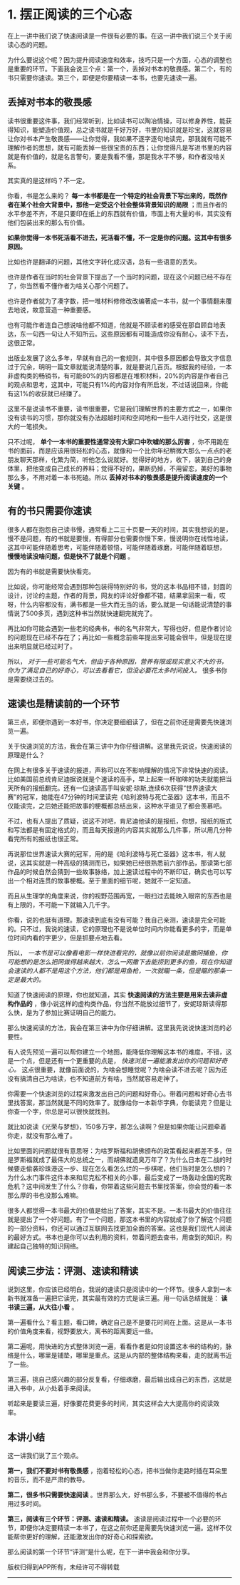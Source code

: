 # 1. 摆正阅读的三个心态

在上一讲中我们说了快速阅读是一件很有必要的事。在这一讲中我们说三个关于阅读心态的问题。

为什么要说这个呢？因为提升阅读速度和效率，技巧只是一个方面，心态的调整也是重要的环节。下面我会说三个点：第一个，丢掉对书本的敬畏感。第二个，有的书只需要你速读。第三个，即便是你要精读一本书，也要先速读一遍。    

## 丢掉对书本的敬畏感

读书很重要这件事，我们经常听到，比如读书可以陶冶情操，可以修身养性，能获得知识，能塑造价值观，总之读书就是千好万好，书里的知识就是珍宝，这就容易让你对书本产生敬畏感——让你觉得，我如果不逐字逐句地读完，那我就有可能不理解作者的思想，就有可能丢掉一些很宝贵的东西；让你觉得凡是写进书里的内容就是有价值的，就是名言警句，要是我看不懂，那是我水平不够，和作者没啥关系。

其实真的是这样吗？不一定。

你看，书是怎么来的？ **每一本书都是在一个特定的社会背景下写出来的，既然作者在某个社会大背景中，那他一定受这个社会整体背景知识的局限** ；而且作者的水平参差不齐，不是只要印在纸上的东西就有价值，市面上有大量的书，其实没有他们包装出来的那么有价值。

 **如果你觉得一本书死活看不进去，死活看不懂，不一定是你的问题。这其中有很多原因。**

比如也许是翻译的问题，其他文字转化成汉语，总有一些语意的丢失。

也许是作者在当时的社会背景下提出了一个当时的问题，现在这个问题已经不存在了，你当然看不懂作者为啥关心那个问题了。

也许是作者就为了凑字数，把一堆材料修修改改编著成一本书，就一个事情翻来覆去地说，故意营造一种重要感。

也有可能作者连自己想说啥他都不知道，他就是不顾读者的感受在那自顾自地表达，东一句西一句让人不知所云。这些原因都有可能造成你没有耐心，读不下去，这很正常。

出版业发展了这么多年，早就有自己的一套规则，其中很多原因都会导致文字信息过于冗余，明明一篇文章就能说清楚的事，就是要说几百页。根据我的经验，一本非虚构类的畅销书，有可能80%的内容都是在堆积材料，20%的内容是作者自己的观点和思考，这其中，可能只有1%的内容对你有所启发，不过话说回来，你能有这1%的收获就已经赚了。

这里不是说读书不重要，读书很重要，它是我们理解世界的主要方式之一，如果你没有读书的习惯，那你就没有办法超越时间和空间地和一些牛人进行社交，这是很大的一笔损失。

只不过呢， **单个一本书的重要性通常没有大家口中吹嘘的那么厉害** ，你不用跪在书的面前，而是应该用很轻松的心态，就像和一个比你年纪稍微大那么一点点的老朋友聊天那样，化繁为简，听他怎么说就好。觉得好的地方，收下，装到自己的身体里，把他变成自己成长的养料；觉得不好的，果断扔掉，不用留恋，美好的事物那么多，不用对着一本书死磕。所以 **丢掉对书本的敬畏感是提升阅读速度的一个关键** 。     

## 有的书只需要你速读

很多人都在抱怨自己读书慢，通常看上二三十页要一天的时间，其实我想说的是，慢不是问题，有的书就是要慢，有得部分也需要你慢下来，慢说明你在线性地读，这其中可能伴随着思考，可能伴随着顿悟，可能伴随着琢磨，可能伴随着联想， **慢慢地读没啥问题，但是快不了就是个问题** 。

因为有的书就是需要快快看完。

比如说，你可能经常会遇到那种包装得特别好的书，觉的这本书品相不错，封面的设计，讨论的主题，作者的背景，网友的评论好像都不错，结果拿回来一看，哎呀，什么内容都没有，满书都是一些大而无当的话，要么就是一句话能说清楚的事情说了500多页，遇到这种书当然就快速翻完就完了。

再比如你可能会遇到一些老的经典书，书的名气非常大，写得也好，但是作者讨论的问题现在已经不存在了；再比如一些概念前些年提出来可能会很牛，但是现在提出来明显就已经过时了。

所以， *对于一些可能名气大，但由于各种原因，营养有限或现实意义不大的书，你为了满足自己的好奇心，可以去看看它，但没必要花太多时间投入。* 很多书你是需要绕过去的。    

## 速读也是精读前的一个环节

第三点，即便你遇到一本好书，你决定要细细读了，但在之前你还是需要先快速浏览一遍。

关于快速浏览的方法，我会在第三讲中为你仔细讲解。这里我先说说，快速阅读的原理是什么？

在网上有很多关于速读的报道，声称可以在不影响理解的情况下非常快速的阅读。比如美国前总统肯尼迪据说就是个速读的高手，早上起来一杯咖啡的功夫就能把当天所有的报纸翻完。还有一位速读高手叫安妮·琼斯,连续6次获得“世界速读大赛”的冠军，她能在47分钟的时间里读完《哈利波特与死亡圣器》这本书，而且不仅能读完，之后她还能把故事的梗概都总结出来，这种水平谁见了都会羡慕吧。

不过，也有人提出了质疑，说这不对吧，肯尼迪他读的是报纸，你想，报纸的版式和写法都是有固定格式的，而且每天报道的内容其实就那么几件事，所以用几分种看完所有的报纸也很正常。

再说那位世界速读大赛的冠军，用的是《哈利波特与死亡圣器》这本书，有人就说，这其实就是一种高级的猜测而已，如果她已经很熟悉前六部作品，那读第七部作品的时候自然会猜到一些故事脉络，加上速读过程中的不断印证，确实也可以写出一个相对连贯的故事梗概。至于里面的细节呢，她就不一定知道。

而且从生理学的角度来说，你的视野范围再宽，一眼扫过去能映入眼帘的东西也是有上限的，不可能一下就输入几千字。

你看，说的也挺有道理。那速读到底有没有可能？我自己亲测，速读是完全可能的。只不过，我说的速读，它的原理也不是说单位时间内你能看更多的字，而是单位时间内看的字更少，但是抓要点地去看。

所以， *一本书是可以像看电影一样快进看完的，就像以前你阅读是撒网捕鱼，你可能想的是怎么把网做得越来越大，怎么一网撒下去能捞到更多的鱼，现在你知道会速读的人都不是用这个方法，他们都是用鱼枪，一次就瞄一条，但是瞄的那条一定是最大的。*

知道了快速阅读的原理，你也就知道，其实 **快速阅读的方法主要是用来去读非虚构作品的** ，像小说这样的虚构类作品，你当然不能放过细节了，安妮琼斯读得那么快，是为了参加比赛证明自己的能力。

那么快速阅读的方法，我会在第三讲中为你仔细讲解。这里我先说说快速浏览的必要性。

有人说先预览一遍可以帮你建立一个地图，能降低你理解这本书的难度。不错，这是一个点，但是还有一个更重要的点是， *快速浏览一遍能激发出你的问题和好奇心。* 这点很重要，就像前面说的，为啥会想睡觉呢？为啥会读不进去呢？因为还没有搞清自己为啥读，也不知道前方有啥，当然就容易走神了。

你需要一个快速浏览的过程来激发出自己的问题和好奇心。带着问题和好奇心去书里找答案，那当然就是不同的效率了。就像给你一本新华字典，你能读完？但是让你查一个字，你总是可以很快就找到。

就比如说读《光荣与梦想》，150多万字，那怎么读啊？但是如果你能让问题牵着你走，就没有那么难了。

比如里面的问题就很有意思呀：为啥罗斯福和胡佛颁布的政策看起来都差不多，但是罗斯福就成了最伟大的总统之一，而胡佛就遗臭万年了？为什么日本在二战的时候要走偷袭珍珠港这一步、现在怎么看怎么烂的一步棋呢，他们当时是怎么想的？为什么水门事件这件本来和尼克松不相关的小事，最后变成了一场轰动全国的宪政危机？这中间发生了什么？你看，你带着这些问题去书里找答案，你会觉的看一本那么厚的书也没那么难嘛。

很多人都觉得一本书最大的价值是给出了答案，其实不是。一本书最大的价值往往就是提出了一个好问题。有了一个问题，那这本书里的内容就成了你了解这个问题的一部分资料，你还可以通过互联网去找更加全面的答案。这也是我们现代人阅读的最好方式。书本也是你可以去利用的资料，带着问题去查书，用查到的知识，构建起自己独特的知识网络。    

## 阅读三步法：评测、速读和精读

说到这里，你应该已经明白，我说的速读只是阅读中的一个环节。很多人拿到一本新书就准备一遍把它读完，其实最有效的方式是读三遍。用一句话总结就是： **读书读三遍，从大往小看** 。

第一遍看什么？看主题，看口碑，确定自己是不是要花时间在上面。这是从一本书的价值角度来看，视野要放大，离书的距离要远一些。

第二遍呢，用快进的方式整体浏览一遍，看看作者是如何设置这本书的结构的，脉络是什么，哪里是铺垫，哪里是重点。这是从内部的整体结构来看，走的就离书近了一些。

第三遍，挑自己感兴趣的部分反复看，仔细琢磨，最后输出成自己的东西，这就是进入书中，从小处着手来阅读。

听起来是要读三遍，好像要花费更多的时间，其实这样会大大提高你的阅读效率。 

## 本讲小结

这一讲我们说了三个观点。

 **第一，我们不要对书有敬畏感** ，抱着轻松的心态，把书当做你走路时插在耳朵里的音乐，而不是严肃的教导。

 **第二，很多书只需要快速阅读** 。世界那么大，好书那么多，不要被不值得的书占用过多时间。

 **第三，阅读有三个环节：评测、速读和精读。** 速读是阅读过程中一个必要的环节，即便你决定要精读一本书了，在这之前你还是需要先快速浏览一遍。这样不仅能帮你更好的理解，还能激发出你的好奇心和探索欲。

那么阅读的第一个环节“评测”是什么呢，在下一讲中我会和你分享。

版权归得到APP所有，未经许可不得转载

---
